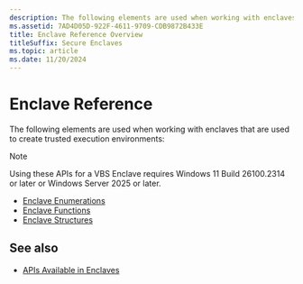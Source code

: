 ```yaml
---
description: The following elements are used when working with enclaves that are used to create trusted execution environments.
ms.assetid: 7AD4D05D-922F-4611-9709-CDB9872B433E
title: Enclave Reference Overview
titleSuffix: Secure Enclaves
ms.topic: article
ms.date: 11/20/2024
---
```


# Enclave Reference

The following elements are used when working with enclaves that are used to create trusted execution environments:

> [!NOTE]
> Using these APIs for a VBS Enclave requires Windows 11 Build 26100.2314 or later or Windows Server 2025 or later.

- [Enclave Enumerations](enclaves-enumerations.md)
- [Enclave Functions](enclaves-functions.md)
- [Enclave Structures](enclaves-structures.md)

## See also

- [APIs Available in Enclaves](available-in-enclaves.md)
